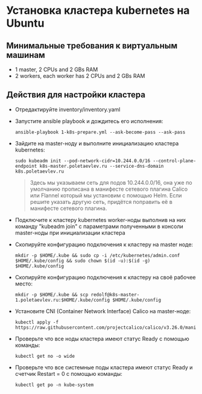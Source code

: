 Установка кластера kubernetes на Ubuntu
=========

Минимальные требования к виртуальным машинам
------------
- 1 master, 2 CPUs and 2 GBs RAM
- 2 workers, each worker has 2 CPUs and 2 GBs RAM

Действия для настройки кластера
--------------
- Отредактируйте inventory/inventory.yaml
- Запустите ansible playbook и дождитесь его исполнения:

  ```
  ansible-playbook 1-k8s-prepare.yml --ask-become-pass --ask-pass
  ```
- Зайдите на master-ноду и выполните инициализацию кластера kubernetes:

  ```
  sudo kubeadm init --pod-network-cidr=10.244.0.0/16 --control-plane-endpoint k8s-master.poletaevlev.ru --service-dns-domain k8s.poletaevlev.ru
  ```
  > Здесь мы указываем сеть для подов 10.244.0.0/16, она уже по умолчанию прописана в манифесте сетевого плагина Calico или Flannel который мы установим с помощью Helm. Если решите указать другую сеть, придётся поправить её в манифесте сетевого плагина.

- Подключите к кластеру kubernetes worker-ноды выполнив на них команду "kubeadm join" с параметрами полученными в консоли master-ноды при инициализации кластера
- Скопируйте конфигурацию подключения к кластеру на master ноде:

  ```
  mkdir -p $HOME/.kube && sudo cp -i /etc/kubernetes/admin.conf $HOME/.kube/config && sudo chown $(id -u):$(id -g) $HOME/.kube/config
  ```
- Скопируйте конфигурацию подключения к кластеру на своё рабочее место:

  ```
  mkdir -p $HOME/.kube && scp redolf@k8s-master-1.poletaevlev.ru:$HOME/.kube/config $HOME/.kube/config
  ```
- Установите CNI (Container Network Interface) Calico на master-ноде:

  ```
  kubectl apply -f https://raw.githubusercontent.com/projectcalico/calico/v3.26.0/manifests/calico.yaml
  ```
- Проверьте что все ноды кластера имеют статус Ready с помощью команды:

  ```
  kubectl get no -o wide
  ```
- Проверьте что все системные поды кластера имеют статус Ready и счетчик Restart = 0 с помощью команды:

  ```
  kubectl get po -n kube-system
  ```
